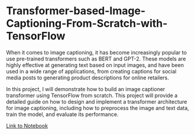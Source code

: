 # Transformer-based-Image-Captioning-From-Scratch-with-TensorFlow

When it comes to image captioning, it has become increasingly popular to use pre-trained transformers such as BERT and GPT-2. These models are highly effective at generating text based on input images, and have been used in a wide range of applications, from creating captions for social media posts to generating product descriptions for online retailers.

In this project, I will demonstrate how to build an image captioner transformer using TensorFlow from scratch. This project will provide a detailed guide on how to design and implement a transformer architecture for image captioning, including how to preprocess the image and text data, train the model, and evaluate its performance.

[Link to Notebook]()
